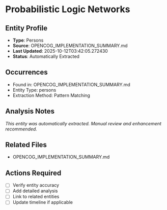 # Probabilistic Logic Networks

## Entity Profile
- **Type**: Persons
- **Source**: OPENCOG_IMPLEMENTATION_SUMMARY.md
- **Last Updated**: 2025-10-12T03:42:05.272430
- **Status**: Automatically Extracted

## Occurrences
- Found in: OPENCOG_IMPLEMENTATION_SUMMARY.md
- Entity Type: persons
- Extraction Method: Pattern Matching

## Analysis Notes
*This entity was automatically extracted. Manual review and enhancement recommended.*

## Related Files
- OPENCOG_IMPLEMENTATION_SUMMARY.md

## Actions Required
- [ ] Verify entity accuracy
- [ ] Add detailed analysis
- [ ] Link to related entities
- [ ] Update timeline if applicable
